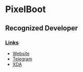 # PixelBoot

## Recognized Developer

### <ins>Links</ins>

* [Website](pixelboot.github.io)
* [Telegram](https://t.me/PixelBoot)
* [XDA](https://forum.xda-developers.com/member.php?u=8086838)

